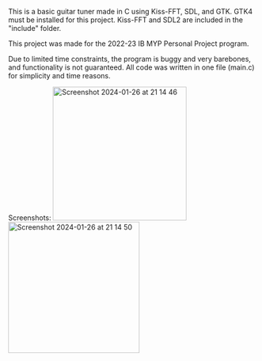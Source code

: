 This is a basic guitar tuner made in C using Kiss-FFT, SDL, and GTK. GTK4 must be installed for this project. Kiss-FFT and SDL2 are included in the "include" folder.

This project was made for the 2022-23 IB MYP Personal Project program. 

Due to limited time constraints, the program is buggy and very barebones, and functionality is not guaranteed.  All code was written in one file (main.c) for simplicity and time reasons.

Screenshots:
<img width="270" alt="Screenshot 2024-01-26 at 21 14 46" src="https://github.com/bennetsong08/guitar-tuner/assets/54049800/ac9fdfa7-6e77-4006-ad94-f665747bdb73">
<img width="265" alt="Screenshot 2024-01-26 at 21 14 50" src="https://github.com/bennetsong08/guitar-tuner/assets/54049800/3a523929-265a-463c-a7d4-16d12f766c4f">

